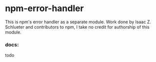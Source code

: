 npm-error-handler
=================

This is npm's error handler as a separate module. Work done by Isaac Z. Schlueter and contributors to npm, I take no credit for authorship of this module.


### docs:
todo
